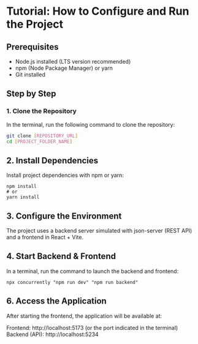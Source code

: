# Tutorial: How to Configure and Run the Project

## Prerequisites
- Node.js installed (LTS version recommended)
- npm (Node Package Manager) or yarn
- Git installed

## Step by Step

### 1. Clone the Repository
In the terminal, run the following command to clone the repository:

```bash
git clone [REPOSITORY_URL]
cd [PROJECT_FOLDER_NAME]
```
## 2. Install Dependencies
Install project dependencies with npm or yarn:
```
npm install
# or
yarn install
```
## 3. Configure the Environment
The project uses a backend server simulated with json-server (REST API) and a frontend in React + Vite.

## 4. Start Backend & Frontend
In a terminal, run the command to launch the backend and frontend:
```
npx concurrently "npm run dev" "npm run backend"
```
## 6. Access the Application
After starting the frontend, the application will be available at:

Frontend: http://localhost:5173 (or the port indicated in the terminal)
Backend (API): http://localhost:5234
